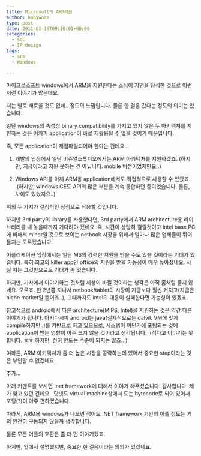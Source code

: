 ```yaml
---
title: Microsoft의 ARM지원
author: babyworm
type: post
date: 2011-01-16T09:10:01+00:00
categories:
  - SoC
  - IP design
tags:
  - arm
  - Windows

---
```

마이크로소프트 windows에서 ARM을 지원한다는 소식이 지면을 장식한 것으로 이런 저런 이야기가 많은데요.

  저는 별로 새로울 것도 없네.. 정도의 느낌입니다. 물론 한 걸음 갔다는 정도의 의미는 있습니다.

  일단 windows의 속성상 binary compatibility를 가지고 있지 않은 두 아키텍쳐를 지원하는 것은 어차피 application이 바로 재활용될 수 없을 것이기 때문입니다.

  즉, 모든 application이 재컴파일되어야 한다는 건데요..


1.  개발의 입장에서 일단 비쥬얼스튜디오에서는 ARM 아키텍처를 지원하겠죠. (하지만, 지금이라고 지원 못하는 건 아닙니다. mobile 버전이었지만요..)


2.  Windows API를 이제 ARM용 application에서도 직접적으로 사용할 수 있겠죠. &nbsp;(하지만, windows CE도 API의 많은 부분을 계속 통합하던 중이었습니다. 물론, 차이도 있었지요..)


  위의 두 가지가 결정적인 장점으로 작용할 것입니다.

  하지만 3rd party의 library를 사용했다면, 3rd party에서 ARM architecture용 라이브러리를 내 놓을때까지 기다려야 겠네요. 즉, 시간이 상당히 걸릴것이고 intel base PC에 비해서 minor일 것으로 보이는 netbook 시장을 위해서 얼마나 많은 업체들이 뛰어들지는 모르겠습니다.

  어플리케이션 입장에서는 일단 MS의 강력한 지원을 받을 수도 있을 것이라는 기대가 있습니다. 특히 최고의 killer app인 office의 지원을 받을 가능성이 매우 높아졌네요. 사실 저는 그것만으로도 기대가 좀 있습니다.

  하지만, 기사에서 이야기하는 것처럼 세상이 바뀔 것이라는 생각은 아직 좀처럼 들지 않네요. 모르죠. 한 2년쯤 지나서 netbook/tablet의 시장이 지금보다 훨씬 커지고(지금은 niche market일 뿐이죠..), 그때까지도 intel의 대응이 실패한다면 가능성이 있겠죠.


  참고적으로 android에서 다른 architecture(MIPS, Intel)을 지원하는 것은 약간 다른 이야기가 됩니다. 아시다시피 android는 java(실제적으로는 dalvik VM에 맞게 compile하지만..)를 기반으로 하고 있으므로, 시스템이 어딘가에 포팅되는 것에 application이 받는 영향이 아주 크지 않을 것이라고 생각됩니다. &nbsp;(적다고 이야기는 못합니다. ㅎㅎ 하지만, 전혀 안도는 수준이 되지는 않죠.. )

  여하튼, ARM 아키텍쳐가 좀 더 높은 시장을 공략하는데 있어서 중요한 step이라는 것은 부인할 수 없겠네요.

  추가&#8230;

  아래 커맨트를 보시면 .net framework에 대해서 이야기 해주셨습니다. 감사합니다. 제가 잊고 있던 건데요.. 닷넷도 virtual machine상에서 도는 bytecode로 되어 있어서 포팅(?)이 아주 편하겠습니다.

  따라서, ARM용 windows가 나오면 적어도 .NET framework 기반의 어플 정도는 거의 완전히 구동되지 않을까 생각합니다.

  물론 모든 어플의 호환은 좀 더 먼 이야기겠죠.

  하지만, 앞에서 설명했지만, 중요한 한 걸음이라는 의의가 있겠네요.
